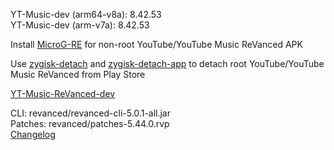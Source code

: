 YT-Music-dev (arm64-v8a): 8.42.53  
YT-Music-dev (arm-v7a): 8.42.53  

Install [MicroG-RE](https://github.com/WSTxda/MicroG-RE/releases) for non-root YouTube/YouTube Music ReVanced APK  

Use [zygisk-detach](https://github.com/j-hc/zygisk-detach) and [zygisk-detach-app](https://github.com/j-hc/zygisk-detach-app/releases) to detach root YouTube/YouTube Music ReVanced from Play Store  

[YT-Music-ReVanced-dev](https://github.com/IGOR3K99/YT-Music-ReVanced-dev)
  
CLI: revanced/revanced-cli-5.0.1-all.jar  
Patches: revanced/patches-5.44.0.rvp  
[Changelog](https://github.com/revanced/revanced-patches/releases/tag/v5.44.0)  
